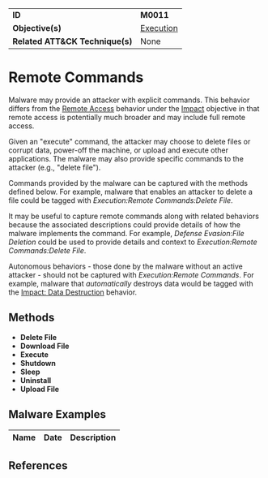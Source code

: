 |||
|---------|------------------------|
|**ID**|**M0011**|
|**Objective(s)**| [Execution](https://github.com/MBCProject/mbc-markdown/tree/master/execution)|
|**Related ATT&CK Technique(s)**|None|


Remote Commands
===============
Malware may provide an attacker with explicit commands. This behavior differs from the [Remote Access](https://github.com/MBCProject/mbc-markdown/blob/master/impact/remote-access.md) behavior under the [Impact](https://github.com/MBCProject/mbc-markdown/tree/master/impact) objective in that remote access is potentially much broader and may include full remote access.

Given an "execute" command, the attacker may choose to delete files or corrupt data, power-off the machine, or upload and execute other applications. The malware may also provide specific commands to the attacker (e.g., "delete file"). 

Commands provided by the malware can be captured with the methods defined below. For example, malware that enables an attacker to delete a file could be tagged with *Execution:Remote Commands:Delete File*.

It may be useful to capture remote commands along with related behaviors because the associated descriptions could provide details of how the malware implements the command. For example, *Defense Evasion:File Deletion* could be used to provide details and context to *Execution:Remote Commands:Delete File*.

Autonomous behaviors - those done by the malware without an active attacker - should not be captured with *Execution:Remote Commands*. For example, malware that *automatically* destroys data would be tagged with the [Impact: Data Destruction](https://github.com/MBCProject/mbc-markdown/blob/master/impact/data-destruction.md) behavior.

Methods
-------
* **Delete File**
* **Download File**
* **Execute**
* **Shutdown**
* **Sleep**
* **Uninstall**
* **Upload File**

Malware Examples
----------------
|Name|Date|Description|
|-----------------------------|--------|-----------------------------|


References
----------
